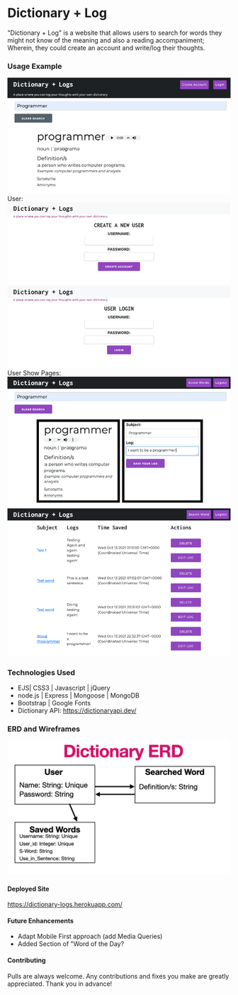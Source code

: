 # Dictionary + Log
"Dictionary + Log" is a website that allows users to search for words they might not know of the meaning and also a reading accompaniment; Wherein, they could create an account and write/log their thoughts.

### Usage Example
![Website Image](https://github.com/Giangela01/personal-dictionary/blob/main/images/dic%2Blog%20main%20page.png)
User:
![Website Image](https://github.com/Giangela01/personal-dictionary/blob/main/images/dic%2Blog%20create%20user.png)
![Website Image](https://github.com/Giangela01/personal-dictionary/blob/main/images/dic%2Blog%20login.png)
User Show Pages:
![Website Image](https://github.com/Giangela01/personal-dictionary/blob/main/images/dic%2Blog%20user%20main%20page.png)
![Website Image](https://github.com/Giangela01/personal-dictionary/blob/main/images/dic%2Blog%20log%20page.png)

### Technologies Used
* EJS| CSS3 | Javascript | jQuery
* node.js | Express | Mongoose | MongoDB
* Bootstrap | Google Fonts
* Dictionary API: https://dictionaryapi.dev/

### ERD and Wireframes
![ERD](https://github.com/Giangela01/personal-dictionary/blob/main/images/Dictionary%20ERD.png)

#### Deployed Site
https://dictionary-logs.herokuapp.com/

#### Future Enhancements 
* Adapt Mobile First approach (add Media Queries) 
* Added Section of "Word of the Day?

#### Contributing
Pulls are always welcome. Any contributions and fixes you make are greatly appreciated. Thank you in advance!
